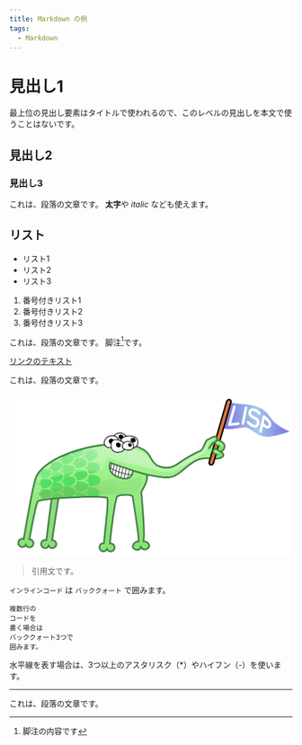 ```yaml
---
title: Markdown の例
tags:
  - Markdown
---
```


# 見出し1

最上位の見出し要素はタイトルで使われるので、このレベルの見出しを本文で使うことはないです。

## 見出し2

### 見出し3

これは、段落の文章です。
**太字**や *italic* なども使えます。

## リスト

- リスト1
- リスト2
- リスト3

1. 番号付きリスト1
2. 番号付きリスト2
3. 番号付きリスト3

これは、段落の文章です。
脚注[^footnote]です。

[リンクのテキスト](https://curegit.jp/)

これは、段落の文章です。

![画像の代替テキスト](image.png)

> 引用文です。

`インラインコード` は `バッククォート` で囲みます。

```
複数行の
コードを
書く場合は
バッククォート3つで
囲みます。
```

水平線を表す場合は、3つ以上のアスタリスク（*）やハイフン（-）を使います。

---

これは、段落の文章です。

[^footnote]: 脚注の内容です
